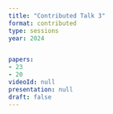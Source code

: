 ```yaml
---
title: "Contributed Talk 3"
format: contributed
type: sessions
year: 2024


papers:
- 23
- 20
videoId: null
presentation: null
draft: false
---
```

